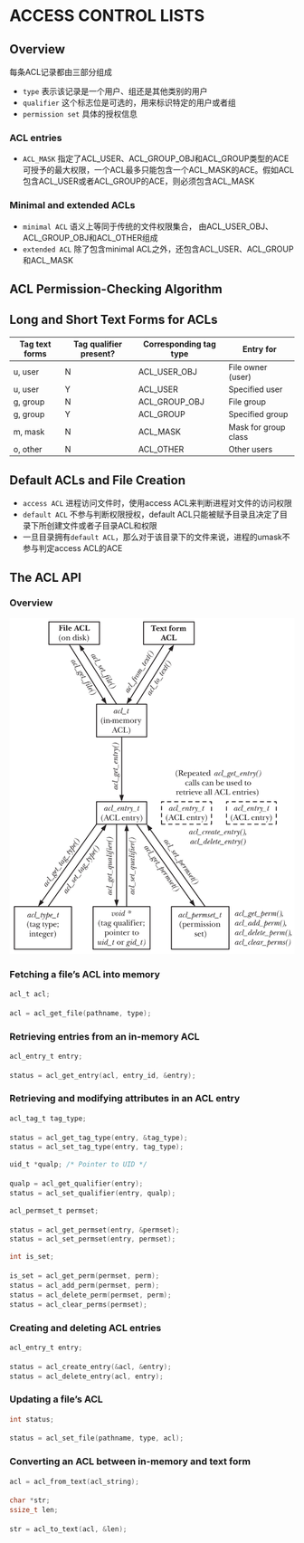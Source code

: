 # ACCESS CONTROL LISTS

## Overview
每条ACL记录都由三部分组成
- `type` 表示该记录是一个用户、组还是其他类别的用户
- `qualifier` 这个标志位是可选的，用来标识特定的用户或者组
- `permission set` 具体的授权信息

### ACL entries
- `ACL_MASK` 指定了ACL_USER、ACL_GROUP_OBJ和ACL_GROUP类型的ACE可授予的最大权限，一个ACL最多只能包含一个ACL_MASK的ACE。假如ACL包含ACL_USER或者ACL_GROUP的ACE，则必须包含ACL_MASK

### Minimal and extended ACLs
- `minimal ACL` 语义上等同于传统的文件权限集合， 由ACL_USER_OBJ、ACL_GROUP_OBJ和ACL_OTHER组成
- `extended ACL` 除了包含minimal ACL之外，还包含ACL_USER、ACL_GROUP和ACL_MASK

## ACL Permission-Checking Algorithm

## Long and Short Text Forms for ACLs
| Tag text forms | Tag qualifier present? | Corresponding tag type | Entry for |
| --- | --- | --- | --- |
| u, user | N | ACL_USER_OBJ | File owner (user) |
| u, user | Y | ACL_USER | Specified user |
| g, group | N | ACL_GROUP_OBJ | File group |
| g, group | Y | ACL_GROUP | Specified group |
| m, mask | N | ACL_MASK | Mask for group class |
| o, other | N | ACL_OTHER | Other users |

## Default ACLs and File Creation
- `access ACL` 进程访问文件时，使用access ACL来判断进程对文件的访问权限
- `default ACL` 不参与判断权限授权，default ACL只能被赋予目录且决定了目录下所创建文件或者子目录ACL和权限
- 一旦目录拥有`default ACL`，那么对于该目录下的文件来说，进程的umask不参与判定access ACL的ACE

## The ACL API

### Overview

![17-2.png](img/17-2.png)

### Fetching a file’s ACL into memory
```c
acl_t acl;

acl = acl_get_file(pathname, type);
```

### Retrieving entries from an in-memory ACL
```c
acl_entry_t entry;

status = acl_get_entry(acl, entry_id, &entry);
```

### Retrieving and modifying attributes in an ACL entry
```c
acl_tag_t tag_type;

status = acl_get_tag_type(entry, &tag_type);
status = acl_set_tag_type(entry, tag_type);
```
```c
uid_t *qualp; /* Pointer to UID */

qualp = acl_get_qualifier(entry);
status = acl_set_qualifier(entry, qualp);
```
```c
acl_permset_t permset;

status = acl_get_permset(entry, &permset);
status = acl_set_permset(entry, permset);
```
```c
int is_set;

is_set = acl_get_perm(permset, perm);
status = acl_add_perm(permset, perm);
status = acl_delete_perm(permset, perm);
status = acl_clear_perms(permset);
```

### Creating and deleting ACL entries
```c
acl_entry_t entry;

status = acl_create_entry(&acl, &entry);
status = acl_delete_entry(acl, entry);
```

### Updating a file’s ACL
```c
int status;

status = acl_set_file(pathname, type, acl);
```

### Converting an ACL between in-memory and text form
```c
acl = acl_from_text(acl_string);

char *str;
ssize_t len;

str = acl_to_text(acl, &len);
```